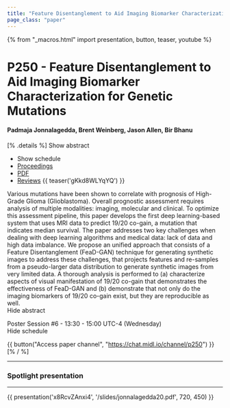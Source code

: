 ```yaml
---
title: "Feature Disentanglement to Aid Imaging Biomarker Characterization for Genetic Mutations"
page_class: "paper"
---
```


{% from "_macros.html" import presentation, button, teaser, youtube %}

# P250 - Feature Disentanglement to Aid Imaging Biomarker Characterization for Genetic Mutations

#### Padmaja Jonnalagedda, Brent Weinberg, Jason Allen, Bir Bhanu

[% .details %]
<a class="toggle_visibility" data-selector=".abstract" data-level="3">Show abstract</a>
- <a class="toggle_visibility" data-selector=".schedule" data-level="3">Show schedule</a>
- <a href="http://proceedings.mlr.press/v121/jonnalagedda20a.html">Proceedings</a>
- <a href="https://openreview.net/pdf?id=QIK9UQ_omc">PDF</a>
- <a href="https://openreview.net/forum?id=QIK9UQ_omc">Reviews</a>
{{ teaser('gKkd8WLYqYQ') }}

<p>
    <span class="abstract">
        Various mutations have been shown to correlate with prognosis of High-Grade Glioma (Glioblastoma). Overall prognostic assessment requires analysis of multiple modalities: imaging, molecular and clinical. To optimize this assessment pipeline, this paper develops the first deep learning-based system that uses MRI data to predict 19/20 co-gain, a mutation that indicates median survival. The paper addresses two key challenges when dealing with deep learning algorithms and medical data: lack of data and high data imbalance. We propose an unified approach that consists of a Feature Disentanglement (FeaD-GAN) technique for generating synthetic images to address these challenges, that projects features and re-samples from a pseudo-larger data distribution to generate synthetic images from very limited data. A thorough analysis is performed to (a) characterize aspects of visual manifestation of 19/20 co-gain that demonstrates the effectiveness of FeaD-GAN and (b) demonstrate that not only do the imaging biomarkers of 19/20 co-gain exist, but they are reproducible as well.
        <br>
        <span class="actions"><a class="toggle_visibility" data-level="2">Hide abstract</a></span>
    </span>
</p>

<p>
    <span class="schedule">
        Poster Session #6  - 13:30 - 15:00 UTC-4 (Wednesday)
        <br>
        <span class="actions"><a class="toggle_visibility" data-level="2">Hide schedule</a></span>
    </span>
</p>

{{ button("Access paper channel", "https://chat.midl.io/channel/p250") }}
[% / %]

---


### Spotlight presentation

---

{{ presentation('x8RcvZAnxi4', '/slides/jonnalagedda20.pdf', 720, 450) }}